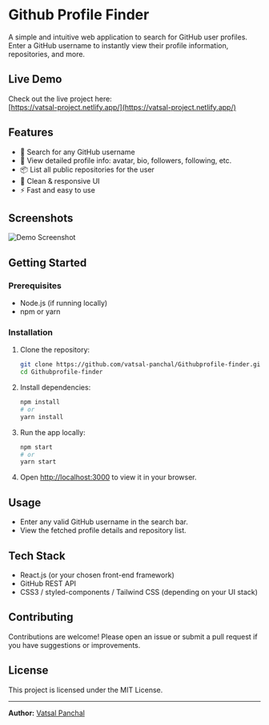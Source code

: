 # Github Profile Finder

A simple and intuitive web application to search for GitHub user profiles. Enter a GitHub username to instantly view their profile information, repositories, and more.

## Live Demo

Check out the live project here:  
[https://vatsal-project.netlify.app/](https://vatsal-project.netlify.app/)

## Features

- 🔎 Search for any GitHub username
- 📄 View detailed profile info: avatar, bio, followers, following, etc.
- 📦 List all public repositories for the user
- 🌙 Clean & responsive UI
- ⚡ Fast and easy to use

## Screenshots

![Demo Screenshot](https://vatsal-project.netlify.app/screenshot.png) <!-- Replace with actual screenshot if available -->

## Getting Started

### Prerequisites

- Node.js (if running locally)
- npm or yarn

### Installation

1. Clone the repository:
   ```bash
   git clone https://github.com/vatsal-panchal/Githubprofile-finder.git
   cd Githubprofile-finder
   ```

2. Install dependencies:
   ```bash
   npm install
   # or
   yarn install
   ```

3. Run the app locally:
   ```bash
   npm start
   # or
   yarn start
   ```

4. Open [http://localhost:3000](http://localhost:3000) to view it in your browser.

## Usage

- Enter any valid GitHub username in the search bar.
- View the fetched profile details and repository list.

## Tech Stack

- React.js (or your chosen front-end framework)
- GitHub REST API
- CSS3 / styled-components / Tailwind CSS (depending on your UI stack)

## Contributing

Contributions are welcome! Please open an issue or submit a pull request if you have suggestions or improvements.

## License

This project is licensed under the MIT License.

---

**Author:** [Vatsal Panchal](https://github.com/vatsal-panchal)

